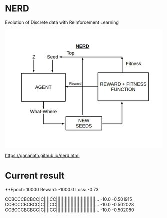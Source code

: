 # NERD
Evolution of Discrete data with Reinforcement Learning

![NERD](https://raw.githubusercontent.com/Gananath/gananath.github.io/master/images/nerd.jpg)

https://gananath.github.io/nerd.html

# Current result

**Epoch: 10000 Reward: -1000.0 Loss: -0.73 

CCBCCCBCBCC|C||||CC|||||||||||||||||||||||||||... -10.0 -0.501915 
CCBCCCBCBCC|C||||CC|||||||||||||||||||||||||||... -10.0 -0.502028 
CCBCCCBCBCC|C||||CC|||||||||||||||||||||||||||... -10.0 -0.502080



